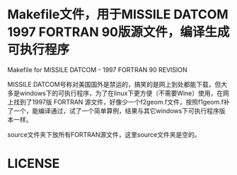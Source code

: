 
# Makefile文件，用于MISSILE DATCOM 1997 FORTRAN 90版源文件，编译生成可执行程序
Makefile for MISSILE DATCOM - 1997 FORTRAN 90 REVISION

MISSILE DATCOM号称对美国国外是禁运的，搞笑的是网上到处都能下载，但大多是windows下的可执行程序，为了在linux下更方便（不需要Wine）使用，在网上找到了1997版 FORTRAN 源文件，好像少一个f2geom.f文件，按照f1geom.f补了一个，能编译通过，试了一个简单算例，结果与其它windows下可执行程序版本一样。

source文件夹下放所有FORTRAN源文件，这里source文件夹是空的。

# LICENSE

